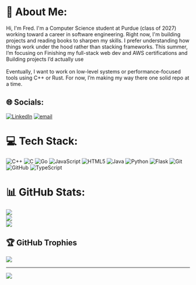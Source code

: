 # 💫 About Me:
Hi, I'm Fred. I'm a Computer Science student at Purdue (class of 2027) working toward a career in software engineering. Right now, I'm building projects and reading books to sharpen my skills. I prefer understanding how things work under the hood rather than stacking frameworks. This summer, I’m focusing on Finishing my full-stack web dev and AWS certifications and Building projects I’d actually use<br><br>
Eventually, I want to work on low-level systems or performance-focused tools using C++ or Rust. For now, I’m making my way there one solid repo at a time.


## 🌐 Socials:
[![LinkedIn](https://img.shields.io/badge/LinkedIn-%230077B5.svg?logo=linkedin&logoColor=white)](https://linkedin.com/in/kaleb-duchesneau) [![email](https://img.shields.io/badge/Email-D14836?logo=gmail&logoColor=white)](mailto:kalebduchesneau@gmail.com) 

# 💻 Tech Stack:
![C++](https://img.shields.io/badge/c++-%2300599C.svg?style=for-the-badge&logo=c%2B%2B&logoColor=white) ![C](https://img.shields.io/badge/c-%2300599C.svg?style=for-the-badge&logo=c&logoColor=white) ![Go](https://img.shields.io/badge/go-%2300ADD8.svg?style=for-the-badge&logo=go&logoColor=white) ![JavaScript](https://img.shields.io/badge/javascript-%23323330.svg?style=for-the-badge&logo=javascript&logoColor=%23F7DF1E) ![HTML5](https://img.shields.io/badge/html5-%23E34F26.svg?style=for-the-badge&logo=html5&logoColor=white) ![Java](https://img.shields.io/badge/java-%23ED8B00.svg?style=for-the-badge&logo=openjdk&logoColor=white) ![Python](https://img.shields.io/badge/python-3670A0?style=for-the-badge&logo=python&logoColor=ffdd54) ![Flask](https://img.shields.io/badge/flask-%23000.svg?style=for-the-badge&logo=flask&logoColor=white) ![Git](https://img.shields.io/badge/git-%23F05033.svg?style=for-the-badge&logo=git&logoColor=white) ![GitHub](https://img.shields.io/badge/github-%23121011.svg?style=for-the-badge&logo=github&logoColor=white) ![TypeScript](https://img.shields.io/badge/typescript-%23007ACC.svg?style=for-the-badge&logo=typescript&logoColor=white)
# 📊 GitHub Stats:
![](https://github-readme-stats.vercel.app/api?username=FredDude2004&theme=rose_pine&hide_border=false&include_all_commits=false&count_private=false)<br/>
![](https://nirzak-streak-stats.vercel.app/?user=FredDude2004&theme=rose_pine&hide_border=false)<br/>
![](https://github-readme-stats.vercel.app/api/top-langs/?username=FredDude2004&theme=rose_pine&hide_border=false&include_all_commits=false&count_private=false&layout=compact)

## 🏆 GitHub Trophies
![](https://github-profile-trophy.vercel.app/?username=FredDude2004&theme=rose_pine&no-frame=false&no-bg=true&margin-w=4)

---
[![](https://visitcount.itsvg.in/api?id=FredDude2004&icon=0&color=0)](https://visitcount.itsvg.in)

<!-- Proudly created with GPRM ( https://gprm.itsvg.in ) -->
